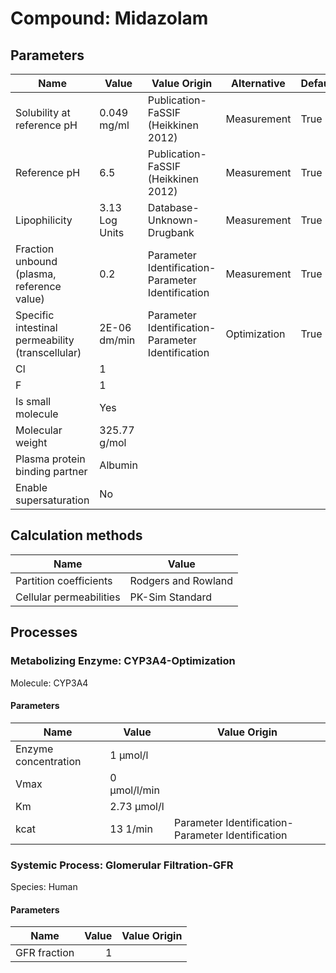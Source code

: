 # Compound: Midazolam

## Parameters

Name                                             | Value          | Value Origin                                      | Alternative  | Default |
------------------------------------------------ | -------------- | ------------------------------------------------- | ------------ | ------- |
Solubility at reference pH                       | 0.049 mg/ml    | Publication-FaSSIF (Heikkinen 2012)               | Measurement  | True    |
Reference pH                                     | 6.5            | Publication-FaSSIF (Heikkinen 2012)               | Measurement  | True    |
Lipophilicity                                    | 3.13 Log Units | Database-Unknown-Drugbank                         | Measurement  | True    |
Fraction unbound (plasma, reference value)       | 0.2            | Parameter Identification-Parameter Identification | Measurement  | True    |
Specific intestinal permeability (transcellular) | 2E-06 dm/min   | Parameter Identification-Parameter Identification | Optimization | True    |
Cl                                               | 1              |                                                   |              |         |
F                                                | 1              |                                                   |              |         |
Is small molecule                                | Yes            |                                                   |              |         |
Molecular weight                                 | 325.77 g/mol   |                                                   |              |         |
Plasma protein binding partner                   | Albumin        |                                                   |              |         |
Enable supersaturation                           | No             |                                                   |              |         |
## Calculation methods

Name                    | Value               |
----------------------- | ------------------- |
Partition coefficients  | Rodgers and Rowland |
Cellular permeabilities | PK-Sim Standard     |
## Processes

### Metabolizing Enzyme: CYP3A4-Optimization

Molecule: CYP3A4
#### Parameters

Name                 | Value        | Value Origin                                      |
-------------------- | ------------ | ------------------------------------------------- |
Enzyme concentration | 1 µmol/l     |                                                   |
Vmax                 | 0 µmol/l/min |                                                   |
Km                   | 2.73 µmol/l  |                                                   |
kcat                 | 13 1/min     | Parameter Identification-Parameter Identification |
### Systemic Process: Glomerular Filtration-GFR

Species: Human
#### Parameters

Name         | Value | Value Origin |
------------ | -----:| ------------: |
GFR fraction |     1 |              |
